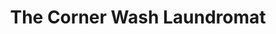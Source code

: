 ---
title: "The Corner Wash Laundromat"
url: /colchester/the-corner-wash-laundromat/
shop: laundry
---